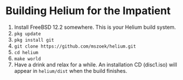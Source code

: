# Building Helium for the Impatient

1. Install FreeBSD 12.2 somewhere. This is your Helium build system.
2. `pkg update`
3. `pkg install git`
4. `git clone https://github.com/mszoek/helium.git`
5. `cd helium`
6. `make world`
7. Have a drink and relax for a while. An installation CD (disc1.iso) will appear in `helium/dist` when the build finishes. 

